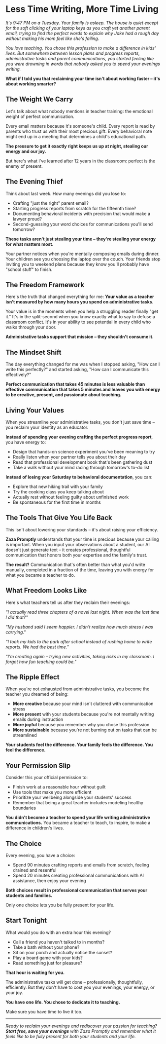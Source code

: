 # Less Time Writing, More Time Living

*It's 9:47 PM on a Tuesday. Your family is asleep. The house is quiet except for the soft clicking of your laptop keys as you craft yet another parent email, trying to find the perfect words to explain why Jake had a rough day without making his mom feel like she's failing.*

*You love teaching. You chose this profession to make a difference in kids' lives. But somewhere between lesson plans and progress reports, administrative tasks and parent communications, you started feeling like you were drowning in words that nobody asked you to spend your evenings writing.*

**What if I told you that reclaiming your time isn't about working faster – it's about working smarter?**

## The Weight We Carry

Let's talk about what nobody mentions in teacher training: the emotional weight of perfect communication.

Every email matters because it's someone's child. Every report is read by parents who trust us with their most precious gift. Every behavioral note might end up in a meeting that determines a child's educational path.

**The pressure to get it exactly right keeps us up at night, stealing our energy and our joy.**

But here's what I've learned after 12 years in the classroom: perfect is the enemy of present.

## The Evening Thief

Think about last week. How many evenings did you lose to:
- Crafting "just the right" parent email?
- Starting progress reports from scratch for the fifteenth time?
- Documenting behavioral incidents with precision that would make a lawyer proud?
- Second-guessing your word choices for communications you'll send tomorrow?

**These tasks aren't just stealing your time – they're stealing your energy for what matters most.**

Your partner notices when you're mentally composing emails during dinner. Your children see you choosing the laptop over the couch. Your friends stop inviting you to weekend plans because they know you'll probably have "school stuff" to finish.

## The Freedom Framework

Here's the truth that changed everything for me: **Your value as a teacher isn't measured by how many hours you spend on administrative tasks.**

Your value is in the moments when you help a struggling reader finally "get it." It's in the split-second when you know exactly what to say to defuse a classroom conflict. It's in your ability to see potential in every child who walks through your door.

**Administrative tasks support that mission – they shouldn't consume it.**

## The Mindset Shift

The day everything changed for me was when I stopped asking, "How can I write this perfectly?" and started asking, "How can I communicate this effectively?"

**Perfect communication that takes 45 minutes is less valuable than effective communication that takes 5 minutes and leaves you with energy to be creative, present, and passionate about teaching.**

## Living Your Values

When you streamline your administrative tasks, you don't just save time – you reclaim your identity as an educator.

**Instead of spending your evening crafting the perfect progress report**, you have energy to:
- Design that hands-on science experiment you've been meaning to try
- Really listen when your partner tells you about their day
- Read that professional development book that's been gathering dust
- Take a walk without your mind racing through tomorrow's to-do list

**Instead of losing your Saturday to behavioral documentation**, you can:
- Explore that new hiking trail with your family
- Try the cooking class you keep talking about
- Actually rest without feeling guilty about unfinished work
- Be spontaneous for the first time in months

## The Tools That Give You Life Back

This isn't about lowering your standards – it's about raising your efficiency.

**Zaza Promptly** understands that your time is precious because your calling is important. When you input your observations about a student, our AI doesn't just generate text – it creates professional, thoughtful communication that honors both your expertise and the family's trust.

**The result?** Communication that's often better than what you'd write manually, completed in a fraction of the time, leaving you with energy for what you became a teacher to do.

## What Freedom Looks Like

Here's what teachers tell us after they reclaim their evenings:

*"I actually read three chapters of a novel last night. When was the last time I did that?"*

*"My husband said I seem happier. I didn't realize how much stress I was carrying."*

*"I took my kids to the park after school instead of rushing home to write reports. We had the best time."*

*"I'm creating again – trying new activities, taking risks in my classroom. I forgot how fun teaching could be."*

## The Ripple Effect

When you're not exhausted from administrative tasks, you become the teacher you dreamed of being:
- **More creative** because your mind isn't cluttered with communication stress
- **More present** with your students because you're not mentally writing emails during instruction
- **More joyful** because you remember why you chose this profession
- **More sustainable** because you're not burning out on tasks that can be streamlined

**Your students feel the difference. Your family feels the difference. You feel the difference.**

## Your Permission Slip

Consider this your official permission to:
- Finish work at a reasonable hour without guilt
- Use tools that make you more efficient
- Prioritize your wellbeing alongside your students' success
- Remember that being a great teacher includes modeling healthy boundaries

**You didn't become a teacher to spend your life writing administrative communications.** You became a teacher to teach, to inspire, to make a difference in children's lives.

## The Choice

Every evening, you have a choice:
- Spend 90 minutes crafting reports and emails from scratch, feeling drained and resentful
- Spend 20 minutes creating professional communications with AI assistance, then enjoy your evening

**Both choices result in professional communication that serves your students and families.**

Only one choice lets you be fully present for your life.

## Start Tonight

What would you do with an extra hour this evening?
- Call a friend you haven't talked to in months?
- Take a bath without your phone?
- Sit on your porch and actually notice the sunset?
- Play a board game with your kids?
- Read something just for pleasure?

**That hour is waiting for you.**

The administrative tasks will get done – professionally, thoughtfully, efficiently. But they don't have to cost you your evenings, your energy, or your joy.

**You have one life. You chose to dedicate it to teaching.**

Make sure you have time to live it too.

---

*Ready to reclaim your evenings and rediscover your passion for teaching? **Start free, save your evenings** with Zaza Promptly and remember what it feels like to be fully present for both your students and your life.*